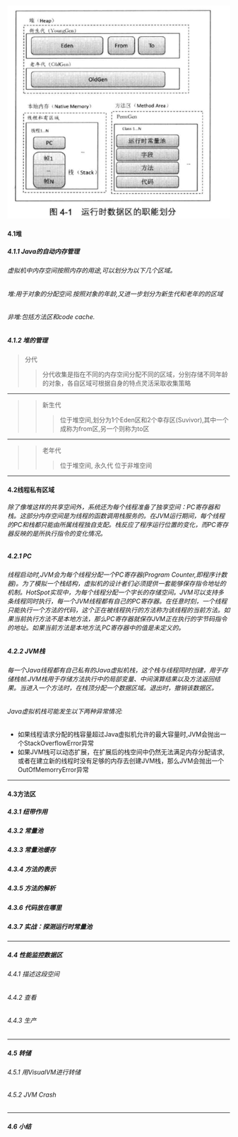![运行时数据区的职能划分](./graph/运行时数据区的职能划分.png)
#### 4.1堆
##### 4.1.1 Java的自动内存管理
###### 虚拟机中内存空间按照内存的用途,可以划分为以下几个区域。
###### 堆:用于对象的分配空间.按照对象的年龄,又进一步划分为新生代和老年的的区域
###### 非堆:包括方法区和code cache.

##### 4.1.2 堆的管理
>分代<br>
>>分代收集是指在不同的内存空间分配不同的区域，分别存储不同年龄的对象，各自区域可根据自身的特点灵活采取收集策略<br>
---
>>新生代
>>>位于堆空间,划分为1个Eden区和2个幸存区(Suvivor),其中一个成称为from区,另一个则称为to区<br>
---
>>老年代
>>>位于堆空间,
>>永久代
>>>位于非堆空间

---
#### 4.2线程私有区域
###### 除了像堆这样的共享空间外，系统还为每个线程准备了独享空间：PC寄存器和栈。这部分内存空间是为线程的函数调用栈服务的。在JVM运行期间，每个线程的PC和栈都只能由所属线程独自支配。栈反应了程序运行位置的变化，而PC寄存器反映的是所执行指令的变化情况。

##### 4.2.1 PC
###### 线程启动时,JVM会为每个线程分配一个PC寄存器(Program Counter,即程序计数器)。为了模拟一个栈结构，虚拟机的设计者们必须提供一套能够保存指令地址的机制。HotSpot实现中，为每个线程分配一个字长的存储空间。JVM可以支持多条线程同时执行，每一个JVM线程都有自己的PC寄存器。在任意时刻，一个线程只能执行一个方法的代码，这个正在被线程执行的方法称为该线程的当前方法。如果当前执行方法不是本地方法，那么PC寄存器就保存JVM正在执行的字节码指令的地址。如果当前方法是本地方法,PC寄存器中的值是未定义的。

##### 4.2.2 JVM栈
###### 每一个Java线程都有自己私有的Java虚拟机栈，这个栈与线程同时创建，用于存储栈帧.JVM栈用于存储方法执行中的局部变量、中间演算结果以及方法返回结果。当进入一个方法时，在栈顶分配一个数据区域。退出时，撤销该数据区。
###### Java虚拟机栈可能发生以下两种异常情况:
* 如果线程请求分配的栈容量超过Java虚拟机允许的最大容量时,JVM会抛出一个StackOverflowError异常
* 如果JVM栈可以动态扩展，在扩展后的栈空间中仍然无法满足内存分配请求,或者在建立新的线程时没有足够的内存去创建JVM栈，那么JVM会抛出一个OutOfMemorryError异常

---
#### 4.3方法区
##### 4.3.1 纽带作用
##### 4.3.2 常量池
##### 4.3.3 常量池缓存
##### 4.3.4 方法的表示
##### 4.3.5 方法的解析
##### 4.3.6 代码放在哪里
##### 4.3.7 实战：探测运行时常量池

---
##### 4.4 性能监控数据区
###### 4.4.1 描述这段空间
###### 4.4.2 查看
###### 4.4.3 生产

---
##### 4.5 转储
###### 4.5.1 用VisualVM进行转储
###### 4.5.2 JVM Crash

---

##### 4.6 小结


